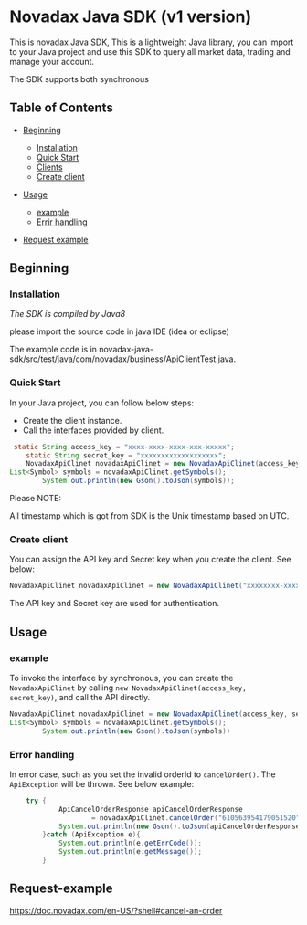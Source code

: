 # Novadax Java SDK (v1 version)

This is novadax Java SDK, This is a lightweight Java library, you can import to your Java project and use this SDK to query all market data, trading and manage your account.

The SDK supports both synchronous 


## Table of Contents

- [Beginning](#Beginning)
  - [Installation](#Installation)
  - [Quick Start](#Quick-Start)
  - [Clients](#Clients)
  - [Create client](#create-client)
- [Usage](#Usage)
  - [example](#example)
  - [Errir handling](error-handling)

- [Request example](#Request-example)


  

## Beginning

### Installation

*The SDK is compiled by Java8*

please import the source code in java IDE (idea or eclipse)

The example code is in novadax-java-sdk/src/test/java/com/novadax/business/ApiClientTest.java.

### Quick Start

In your Java project, you can follow below steps:

* Create the client instance.
* Call the interfaces provided by client.

```java
 static String access_key = "xxxx-xxxx-xxxx-xxx-xxxxx";
    static String secret_key = "xxxxxxxxxxxxxxxxxxx";
    NovadaxApiClinet novadaxApiClinet = new NovadaxApiClinet(access_key, secret_key);
List<Symbol> symbols = novadaxApiClinet.getSymbols();
        System.out.println(new Gson().toJson(symbols));
```

Please NOTE:

All timestamp which is got from SDK is the Unix timestamp based on UTC.


### Create client

You can assign the API key and Secret key when you create the client. See below:

```java
NovadaxApiClinet novadaxApiClinet = new NovadaxApiClinet("xxxxxxxx-xxxxxxxx-xxxxxxxx-xxxxx", "xxxxxxxx-xxxxxxxx-xxxxxxxx-xxxxx");
```


The API key and Secret key are used for authentication.


## Usage
### example

To invoke the interface by synchronous, you can create the ```NovadaxApiClinet``` by calling ```new NovadaxApiClinet(access_key, secret_key)```, and call the API directly.

```java
NovadaxApiClinet novadaxApiClinet = new NovadaxApiClinet(access_key, secret_key);
List<Symbol> symbols = novadaxApiClinet.getSymbols();
        System.out.println(new Gson().toJson(symbols))
```



### Error handling


In error case, such as you set the invalid orderId to ```cancelOrder()```. The ```ApiException``` will be thrown. See below example:

```java
    try {
            ApiCancelOrderResponse apiCancelOrderResponse
                    = novadaxApiClinet.cancelOrder("610563954179051520");
            System.out.println(new Gson().toJson(apiCancelOrderResponse));
        }catch (ApiException e){
            System.out.println(e.getErrCode());
            System.out.println(e.getMessage());
        }
```

## Request-example

https://doc.novadax.com/en-US/?shell#cancel-an-order


